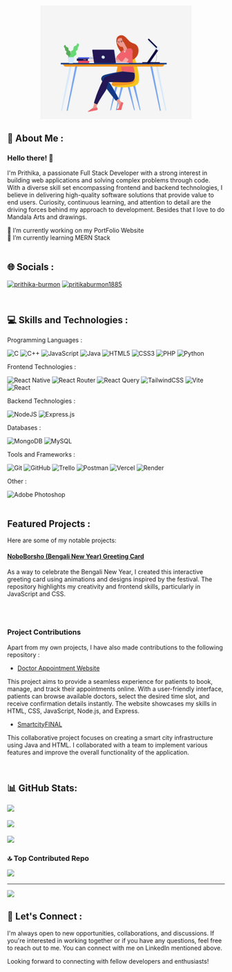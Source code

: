 <p align="center">
  <img src="p1.gif" alt="Profile Picture" width="350">
</p>

## 💫 About Me :
### Hello there! 👋

I'm Prithika, a passionate Full Stack Developer with a strong interest in building web applications and solving complex problems through code. With a diverse skill set encompassing frontend and backend technologies, I believe in delivering high-quality software solutions that provide value to end users. Curiosity, continuous learning, and attention to detail are the driving forces behind my approach to development. Besides that I love to do Mandala Arts and drawings.


🔭 I’m currently working on my PortFolio Website<br>
🌱 I’m currently learning MERN Stack <br/>
<br/>


## 🌐 Socials :

<p align="left">
<a href="https://linkedin.com/in/prithika-burmon" target="blank"><img align="center" src="https://raw.githubusercontent.com/rahuldkjain/github-profile-readme-generator/master/src/images/icons/Social/linked-in-alt.svg" alt="prithika-burmon" height="30" width="40" /></a>
<a href="https://www.leetcode.com/pritikaburmon1885" target="blank"><img align="center" src="https://raw.githubusercontent.com/rahuldkjain/github-profile-readme-generator/master/src/images/icons/Social/leet-code.svg" alt="pritikaburmon1885" height="30" width="40" /></a>
</p>
<br/>



## 💻 Skills and Technologies : 

Programming Languages : 

![C](https://img.shields.io/badge/c-%2300599C.svg?style=plastic&logo=c&logoColor=white) 
![C++](https://img.shields.io/badge/c++-%2300599C.svg?style=plastic&logo=c%2B%2B&logoColor=white) 
![JavaScript](https://img.shields.io/badge/javascript-%23323330.svg?style=plastic&logo=javascript&logoColor=%23F7DF1E) ![Java](https://img.shields.io/badge/java-%23ED8B00.svg?style=plastic&logo=openjdk&logoColor=white) ![HTML5](https://img.shields.io/badge/html5-%23E34F26.svg?style=plastic&logo=html5&logoColor=white)
![CSS3](https://img.shields.io/badge/css3-%231572B6.svg?style=plastic&logo=css3&logoColor=white)  ![PHP](https://img.shields.io/badge/php-%23777BB4.svg?style=plastic&logo=php&logoColor=white) ![Python](https://img.shields.io/badge/python-3670A0?style=plastic&logo=python&logoColor=ffdd54)

Frontend Technologies :

![React Native](https://img.shields.io/badge/react_native-%2320232a.svg?style=plastic&logo=react&logoColor=%2361DAFB) ![React Router](https://img.shields.io/badge/React_Router-CA4245?style=plastic&logo=react-router&logoColor=white) ![React Query](https://img.shields.io/badge/-React%20Query-FF4154?style=plastic&logo=react%20query&logoColor=white) ![TailwindCSS](https://img.shields.io/badge/tailwindcss-%2338B2AC.svg?style=plastic&logo=tailwind-css&logoColor=white) ![Vite](https://img.shields.io/badge/vite-%23646CFF.svg?style=plastic&logo=vite&logoColor=white) ![React](https://img.shields.io/badge/react-%2320232a.svg?style=plastic&logo=react&logoColor=%2361DAFB) 


Backend Technologies :

![NodeJS](https://img.shields.io/badge/node.js-6DA55F?style=plastic&logo=node.js&logoColor=white)  ![Express.js](https://img.shields.io/badge/express.js-%23404d59.svg?style=plastic&logo=express&logoColor=%2361DAFB)  


Databases :

![MongoDB](https://img.shields.io/badge/MongoDB-%234ea94b.svg?style=plastic&logo=mongodb&logoColor=white)
![MySQL](https://img.shields.io/badge/mysql-4479A1.svg?style=plastic&logo=mysql&logoColor=white)
 
Tools and Frameworks :

![Git](https://img.shields.io/badge/git-%23F05033.svg?style=plastic&logo=git&logoColor=white) 
![GitHub](https://img.shields.io/badge/github-%23121011.svg?style=plastic&logo=github&logoColor=white)
![Trello](https://img.shields.io/badge/Trello-%23026AA7.svg?style=plastic&logo=Trello&logoColor=white)
![Postman](https://img.shields.io/badge/Postman-FF6C37?style=plastic&logo=postman&logoColor=white) 
![Vercel](https://img.shields.io/badge/vercel-%23000000.svg?style=plastic&logo=vercel&logoColor=white) 
![Render](https://img.shields.io/badge/Render-%46E3B7.svg?style=plastic&logo=render&logoColor=white)  


Other :

![Adobe Photoshop](https://img.shields.io/badge/adobe%20photoshop-%2331A8FF.svg?style=plastic&logo=adobe%20photoshop&logoColor=white)
<br/>
<br/>

## Featured Projects : 

Here are some of my notable projects:

#### [NoboBorsho (Bengali New Year) Greeting Card](https://github.com/Prithika496/NoboBorsho-New-Year-)

As a way to celebrate the Bengali New Year, I created this interactive greeting card using animations and designs inspired by the festival. The repository highlights my creativity and frontend skills, particularly in JavaScript and CSS.


<br>
<br>



### Project Contributions

Apart from my own projects, I have also made contributions to the following repository :

- [Doctor Appointment Website](https://github.com/Prithika496/Doctor_Appointment_Website)

This project aims to provide a seamless experience for patients to book, manage, and track their appointments online. With a user-friendly interface, patients can browse available doctors, select the desired time slot, and receive confirmation details instantly. The website showcases my skills in HTML, CSS, JavaScript, Node.js, and Express.

- [SmartcityFINAL](https://github.com/supriya-nagrajj/SmartcityFINAL) 

This collaborative project focuses on creating a smart city infrastructure using Java and HTML. I collaborated with a team to implement various features and improve the overall functionality of the application.

<br>

## 📊 GitHub Stats:
![](https://github-readme-stats.vercel.app/api?username=Prithika496&theme=onedark&hide_border=false&include_all_commits=true&count_private=true)<br/>
<br/>
![](https://nirzak-streak-stats.vercel.app/?user=Prithika496&theme=onedark&hide_border=false)<br/>
<br/>
![](https://github-readme-stats.vercel.app/api/top-langs/?username=Prithika496&theme=onedark&hide_border=false&include_all_commits=true&count_private=true&layout=compact)



### 🔝 Top Contributed Repo
![](https://github-contributor-stats.vercel.app/api?username=Prithika496&limit=5&theme=onedark&combine_all_yearly_contributions=true)

---
[![](https://visitcount.itsvg.in/api?id=Prithika496&icon=0&color=10)](https://visitcount.itsvg.in)



## 🔗 Let's Connect : 

I'm always open to new opportunities, collaborations, and discussions. If you're interested in working together or if you have any questions, feel free to reach out to me. You can  connect with me on LinkedIn mentioned above.

Looking forward to connecting with fellow developers and enthusiasts!
